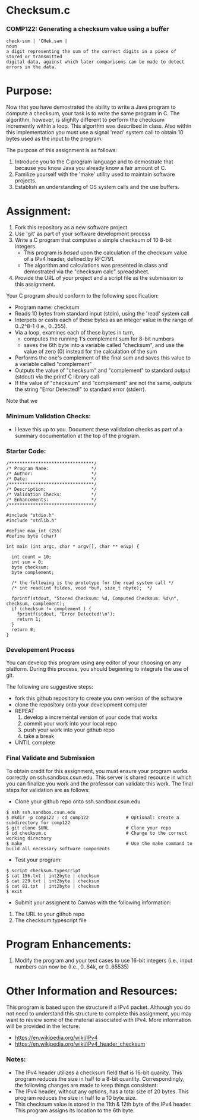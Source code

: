 # Checksum.c
### COMP122: Generating a checksum value using a buffer

```
check·sum | ˈCHekˌsəm |
noun
a digit representing the sum of the correct digits in a piece of stored or transmitted 
digital data, against which later comparisons can be made to detect errors in the data.
```


# Purpose:
Now that you have demostrated the ability to write a Java program to compute a checksum, your task is to write the same program in C. The algorithm, however, is slighlty different to perform the checksum incremently within a loop.  This algorthm was described in class.  Also within this implementation you must use a signal 'read' system call to obtain 10 bytes used as the input to the program. 

The purpose of this assignment is as follows:
  1. Introduce you to the C program language and to demostrate that because you know Java you already know a fair amount of C.
  1. Familize yourself with the 'make' utility used to maintain software projects.
  1. Establish an understanding of  OS system calls and the use buffers.
  

# Assignment:
1. Fork this repository as a new software project
1. Use 'git' as part of your software development process
1. Write a C program that computes a simple checksum of 10 8-bit integers.  
   * This program is *based* upon the calculation of the checksum value of a IPv4 header, defined by RFC791. 
   * The algorithm and calculations was presented in class and demostrated via the "checksum calc" spreadsheet.
1. Provide the URL of your project and a script file as the submission to this assignment.

Your C program should conform to the following specification:
  * Program name: checksum
  * Reads 10 bytes from standard input (stdin), using the 'read' system call
  * Interpets or casts each of these bytes as an integer value in the range of 0..2^8-1 (I.e., 0..255). 
  * Via a loop, examines each of these bytes in turn,
     * computes the running 1's complement sum for 8-bit numbers
     * saves the 6th byte into a variable called "checksum", and use the value of zero (0) instead for the calculation of the sum
  * Performs the one's complement of the final sum and saves this value to a variable called "complement"
  * Outputs the value of "checksum" and "complement" to standard output (stdout) via the printf C library call
  * If the value of "checksum" and "complement" are not the same, outputs the string "Error Detected!" to standard error (stderr).

Note that we 
### Minimum Validation Checks:
* I leave this up to you.  Document these validation checks as part of a summary documentation at the top of the program.

### Starter Code:

```
/********************************/
/* Program Name:                */
/* Author:                      */
/* Date:                        */
/********************************/
/* Description:                 */
/* Validation Checks:           */
/* Enhancements:                */
/********************************/

#include "stdio.h"
#include "stdlib.h"

#define max_int (255)
#define byte (char)

int main (int argc, char * argv[], char ** envp) {

  int count = 10;
  int sum = 0;   
  byte checksum; 
  byte complement;

  /* the following is the prototype for the read system call */
  /* int read(int fildes, void *buf, size_t nbyte);  */
```

```
  fprintf(stdout, "Stored Checksum: %d, Computed Checksum: %d\n", checksum, complement);
  if (checksum != complement ) {
    fprintf(stdout, "Error Detected!\n"); 
    return 1;
  }
  return 0;
}
```
### Developement Process
You can develop this program using any editor of your choosing on any platform. During this process, you should beginning to integrate the use of git.

The following are suggestive steps:
* fork this github repository to create you own version of the software
* clone the repository onto your development computer
* REPEAT
   1. develop a incremental version of your code that works
   1. commit your work into your local repo
   1. push your work into your github repo
   1. take a break
* UNTIL complete

### Final Validate and Submission
To obtain credit for this assignment, you must ensure your program works correctly on ssh.sandbox.csun.edu.  This server is shared resource in which you can finalize you work and the professor can validate this work.  The final steps for validation are as follows:

* Clone your github repo onto ssh.sandbox.csun.edu
```
$ ssh ssh.sandbox.csun.edu
$ mkdir -p comp122 ; cd comp122              # Optional: create a subdirectory for comp122
$ git clone $URL                             # Clone your repo
$ cd checksum.c                              # Change to the correct working directory
$ make                                       # Use the make command to build all necessary software components 
```

* Test your program:
```
$ script checksum.typescript 
$ cat 156.txt | int2byte | checksum
$ cat 229.txt | int2byte | checksum
$ cat 81.txt  | int2byte | checksum
$ exit
```

* Submit your assignent to Canvas with the following information:
1. The URL to your github repo
1. The checksum.typescript file

# Program Enhancements:
1. Modify the program and your test cases to use 16-bit integers (i.e., input numbers can now be (I.e., 0..64k, or 0..65535)

# Other Information and Resources:
This program is based upon the structure if a IPv4 packet.  Although you do not need to understand this structure to complete this assignment, you may want to review some of the material associated with IPv4.  More information will be provided in the lecture.
* https://en.wikipedia.org/wiki/IPv4
* https://en.wikipedia.org/wiki/IPv4_header_checksum

### Notes:
* The IPv4 header utilizes a checksum field that is 16-bit quanity. This program reduces the size in half to a 8-bit quantity.  Correspondingly, the following changes are made to keep things consistent: 
* The IPv4 header, without any options, has a total size of 20 bytes. This program reduces the size in half to a 10 byte size.
* This checksum value is stored in the 11th & 12th byte of the IPv4 header. This program assigns its location to the 6th byte.


